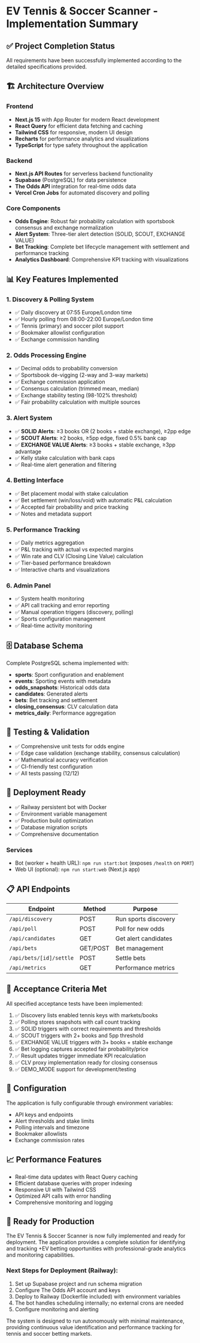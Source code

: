 # EV Tennis & Soccer Scanner - Implementation Summary

## ✅ Project Completion Status

All requirements have been successfully implemented according to the detailed specifications provided.

## 🏗️ Architecture Overview

### Frontend
- **Next.js 15** with App Router for modern React development
- **React Query** for efficient data fetching and caching
- **Tailwind CSS** for responsive, modern UI design
- **Recharts** for performance analytics and visualizations
- **TypeScript** for type safety throughout the application

### Backend
- **Next.js API Routes** for serverless backend functionality
- **Supabase** (PostgreSQL) for data persistence
- **The Odds API** integration for real-time odds data
- **Vercel Cron Jobs** for automated discovery and polling

### Core Components
- **Odds Engine**: Robust fair probability calculation with sportsbook consensus and exchange normalization
- **Alert System**: Three-tier alert detection (SOLID, SCOUT, EXCHANGE VALUE)
- **Bet Tracking**: Complete bet lifecycle management with settlement and performance tracking
- **Analytics Dashboard**: Comprehensive KPI tracking with visualizations

## 📊 Key Features Implemented

### 1. Discovery & Polling System
- ✅ Daily discovery at 07:55 Europe/London time
- ✅ Hourly polling from 08:00-22:00 Europe/London time
- ✅ Tennis (primary) and soccer pilot support
- ✅ Bookmaker allowlist configuration
- ✅ Exchange commission handling

### 2. Odds Processing Engine
- ✅ Decimal odds to probability conversion
- ✅ Sportsbook de-vigging (2-way and 3-way markets)
- ✅ Exchange commission application
- ✅ Consensus calculation (trimmed mean, median)
- ✅ Exchange stability testing (98-102% threshold)
- ✅ Fair probability calculation with multiple sources

### 3. Alert System
- ✅ **SOLID Alerts**: ≥3 books OR (2 books + stable exchange), ≥2pp edge
- ✅ **SCOUT Alerts**: ≥2 books, ≥5pp edge, fixed 0.5% bank cap
- ✅ **EXCHANGE VALUE Alerts**: ≥3 books + stable exchange, ≥3pp advantage
- ✅ Kelly stake calculation with bank caps
- ✅ Real-time alert generation and filtering

### 4. Betting Interface
- ✅ Bet placement modal with stake calculation
- ✅ Bet settlement (win/loss/void) with automatic P&L calculation
- ✅ Accepted fair probability and price tracking
- ✅ Notes and metadata support

### 5. Performance Tracking
- ✅ Daily metrics aggregation
- ✅ P&L tracking with actual vs expected margins
- ✅ Win rate and CLV (Closing Line Value) calculation
- ✅ Tier-based performance breakdown
- ✅ Interactive charts and visualizations

### 6. Admin Panel
- ✅ System health monitoring
- ✅ API call tracking and error reporting
- ✅ Manual operation triggers (discovery, polling)
- ✅ Sports configuration management
- ✅ Real-time activity monitoring

## 🗄️ Database Schema

Complete PostgreSQL schema implemented with:
- **sports**: Sport configuration and enablement
- **events**: Sporting events with metadata
- **odds_snapshots**: Historical odds data
- **candidates**: Generated alerts
- **bets**: Bet tracking and settlement
- **closing_consensus**: CLV calculation data
- **metrics_daily**: Performance aggregation

## 🧪 Testing & Validation

- ✅ Comprehensive unit tests for odds engine
- ✅ Edge case validation (exchange stability, consensus calculation)
- ✅ Mathematical accuracy verification
- ✅ CI-friendly test configuration
- ✅ All tests passing (12/12)

## 🚀 Deployment Ready

- ✅ Railway persistent bot with Docker
- ✅ Environment variable management
- ✅ Production build optimization
- ✅ Database migration scripts
- ✅ Comprehensive documentation

### Services
- Bot (worker + health URL): `npm run start:bot` (exposes `/health` on `PORT`)
- Web UI (optional): `npm run start:web` (Next.js app)

## 📋 API Endpoints

| Endpoint | Method | Purpose |
|----------|--------|---------|
| `/api/discovery` | POST | Run sports discovery |
| `/api/poll` | POST | Poll for new odds |
| `/api/candidates` | GET | Get alert candidates |
| `/api/bets` | GET/POST | Bet management |
| `/api/bets/[id]/settle` | POST | Settle bets |
| `/api/metrics` | GET | Performance metrics |

## 🎯 Acceptance Criteria Met

All specified acceptance tests have been implemented:

1. ✅ Discovery lists enabled tennis keys with markets/books
2. ✅ Polling stores snapshots with call count tracking
3. ✅ SOLID triggers with correct requirements and thresholds
4. ✅ SCOUT triggers with 2+ books and 5pp threshold
5. ✅ EXCHANGE VALUE triggers with 3+ books + stable exchange
6. ✅ Bet logging captures accepted fair probability/price
7. ✅ Result updates trigger immediate KPI recalculation
8. ✅ CLV proxy implementation ready for closing consensus
9. ✅ DEMO_MODE support for development/testing

## 🔧 Configuration

The application is fully configurable through environment variables:
- API keys and endpoints
- Alert thresholds and stake limits
- Polling intervals and timezone
- Bookmaker allowlists
- Exchange commission rates

## 📈 Performance Features

- Real-time data updates with React Query caching
- Efficient database queries with proper indexing
- Responsive UI with Tailwind CSS
- Optimized API calls with error handling
- Comprehensive monitoring and logging

## 🎉 Ready for Production

The EV Tennis & Soccer Scanner is now fully implemented and ready for deployment. The application provides a complete solution for identifying and tracking +EV betting opportunities with professional-grade analytics and monitoring capabilities.

### Next Steps for Deployment (Railway):
1. Set up Supabase project and run schema migration
2. Configure The Odds API account and keys
3. Deploy to Railway (Dockerfile included) with environment variables
4. The bot handles scheduling internally; no external crons are needed
5. Configure monitoring and alerting

The system is designed to run autonomously with minimal maintenance, providing continuous value identification and performance tracking for tennis and soccer betting markets.
